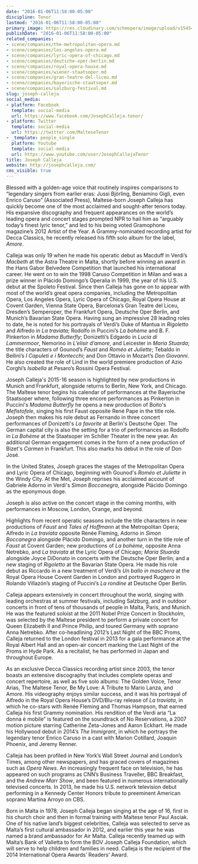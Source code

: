```yaml
---
date: "2016-01-06T11:58:00-05:00"
discipline: Tenor
lastmod: "2016-01-06T11:58:00-05:00"
primary_image: https://res.cloudinary.com/schmopera/image/upload/v1545409169/media/webhook-uploads/1452099343783/2016-01-05---Joseph-Calleja.jpg.jpg
publishDate: "2016-01-06T11:58:00-05:00"
related_companies:
- scene/companies/the-metropolitan-opera.md
- scene/companies/los-angeles-opera.md
- scene/companies/lyric-opera-of-chicago.md
- scene/companies/deutsche-oper-berlin.md
- scene/companies/royal-opera-house.md
- scene/companies/wiener-staatsoper.md
- scene/companies/gran-teatre-del-liceu.md
- scene/companies/bayerische-staatsoper.md
- scene/companies/salzburg-festival.md
slug: joseph-calleja
social_media:
- platform: Facebook
  template: social-media
  url: https://www.facebook.com/JosephCalleja.tenor/
- platform: Twitter
  template: social-media
  url: https://twitter.com/MalteseTenor
- _template: people_single
  platform: Youtube
  template: social-media
  url: https://www.youtube.com/user/JosephCallejaTenor
title: Joseph Calleja
website: http://josephcalleja.com/
cms_visible: true
---
```


Blessed with a golden-age voice that routinely inspires comparisons to “legendary singers from earlier eras: Jussi Björling, Beniamino Gigli, even Enrico Caruso” (Associated Press), Maltese-born Joseph Calleja has quickly become one of the most acclaimed and sought-after tenors today. His expansive discography and frequent appearances on the world’s leading opera and concert stages prompted NPR to hail him as “arguably today’s finest lyric tenor,” and led to his being voted Gramophone magazine’s 2012 Artist of the Year. A Grammy-nominated recording artist for Decca Classics, he recently released his fifth solo album for the label, *Amore*.

Calleja was only 19 when he made his operatic debut as Macduff in Verdi’s *Macbeth* at the Astra Theatre in Malta, shortly before winning an award in the Hans Gabor Belvedere Competition that launched his international career. He went on to win the 1998 Caruso Competition in Milan and was a prize winner in Plácido Domingo’s Operalia in 1999, the year of his U.S. debut at the Spoleto Festival. Since then Calleja has gone on to appear with most of the world’s great opera companies, including the Metropolitan Opera, Los Angeles Opera, Lyric Opera of Chicago, Royal Opera House at Covent Garden, Vienna State Opera, Barcelona’s Gran Teatre del Liceu, Dresden’s Semperoper, the Frankfurt Opera, Deutsche Oper Berlin, and Munich’s Bavarian State Opera. Having sung an impressive 28 leading roles to date, he is noted for his portrayals of Verdi’s Duke of Mantua in *Rigoletto* and Alfredo in *La traviata*; Rodolfo in Puccini’s *La bohème* and B. F. Pinkerton in *Madama Butterfly*; Donizetti’s Edgardo in *Lucia di Lammermoor*, Nemorino in *L’elisir d’amore*, and Leicester in *Maria Stuarda*; the title characters of Gounod’s *Faust* and *Roméo et Juliette*; Tebaldo in Bellini’s *I Capuleti e i Montecchi*; and Don Ottavio in Mozart’s *Don Giovanni*. He also created the role of Lind in the world premiere production of Azio Corghi’s *Isabella* at Pesaro’s Rossini Opera Festival.

Joseph Calleja's 2015-16 season is highlighted by new productions in Munich and Frankfurt, alongside returns to Berlin, New York, and Chicago. The Maltese tenor begins his calendar of performances at the Bayerische Staatsoper where, following three encore performances as Pinkerton in Puccini's *Madama Butterfly* he opens a new production of Boito's *Mefistofele*, singing his first Faust opposite René Pape in the title role. Joseph then makes his role debut as Fernando in three concert performances of Donizetti's *La favorite* at Berlin's Deutsche Oper. The German capital city is also the setting for a trio of performances as Rodolfo in *La Bohème* at the Staatsoper im Schiller Theater in the new year. An additional German engagement comes in the form of a new production of Bizet's *Carmen* in Frankfurt. This also marks his debut in the role of Don José.

In the United States, Joseph graces the stages of the Metropolitan Opera and Lyric Opera of Chicago, beginning with Gounod's *Roméo et Juliette* in the Windy City. At the Met, Joseph reprises his acclaimed account of Gabriele Adorno in Verdi's *Simon Boccanegra*, alongside Plácido Domingo as the eponymous doge.

Joseph is also active on the concert stage in the coming months, with performances in Moscow, London, Orange, and beyond.

Highlights from recent operatic seasons include the title characters in new productions of *Faust* and *Tales of Hoffmann* at the Metropolitan Opera; Alfredo in *La traviata* opposite Renée Fleming, Adorno in *Simon Boccanegra* alongside Plácido Domingo, and another turn in the title role of *Faust* at Covent Garden; new productions of *La bohème*, opposite Anna Netrebko, and *La traviata* at the Lyric Opera of Chicago; *Maria Stuarda* alongside Joyce DiDonato in concerts with the Deutsche Oper Berlin; and a new staging of *Rigoletto* at the Bavarian State Opera. He made his role debut as Riccardo in a new treatment of Verdi’s *Un ballo in maschera* at the Royal Opera House Covent Garden in London and portrayed Ruggero in Rolando Villazón’s staging of Puccini’s *La rondine* at Deutsche Oper Berlin.

Calleja appears extensively in concert throughout the world, singing with leading orchestras at summer festivals, including Salzburg, and in outdoor concerts in front of tens of thousands of people in Malta, Paris, and Munich. He was the featured soloist at the 2011 Nobel Prize Concert in Stockholm, was selected by the Maltese president to perform a private concert for Queen Elizabeth II and Prince Philip, and toured Germany with soprano Anna Netrebko. After co-headlining 2012’s Last Night of the BBC Proms, Calleja returned to the London festival in 2013 for a gala performance at the Royal Albert Hall and an open-air concert marking the Last Night of the Proms in Hyde Park. As a recitalist, he has performed in Japan and throughout Europe.

As an exclusive Decca Classics recording artist since 2003, the tenor boasts an extensive discography that includes complete operas and concert repertoire, as well as five solo albums: The Golden Voice, Tenor Arias, The Maltese Tenor, Be My Love: A Tribute to Mario Lanza, and Amore. His videography enjoys similar success, and it was his portrayal of Alfredo in the Royal Opera House’s DVD/Blu-ray release of *La traviata*, in which he co-stars with Renée Fleming and Thomas Hampson, that earned Calleja his first Grammy nomination. His rendition of the Verdi aria “La donna è mobile” is featured on the soundtrack of No Reservations, a 2007 motion picture starring Catherine Zeta-Jones and Aaron Eckhart. He made his Hollywood debut in 2014’s *The Immigrant*, in which he portrays the legendary tenor Enrico Caruso in a cast with Marion Cotillard, Joaquin Phoenix, and Jeremy Renner.

Calleja has been profiled in New York’s Wall Street Journal and London’s Times, among other newspapers, and has graced covers of magazines such as *Opera News*. An increasingly frequent face on television, he has appeared on such programs as CNN’s Business Traveller, BBC Breakfast, and the *Andrew Marr Show*, and been featured in numerous internationally televised concerts. In 2013, he made his U.S. network television debut performing in a Kennedy Center Honors tribute to preeminent American soprano Martina Arroyo on CBS.

Born in Malta in 1978, Joseph Calleja began singing at the age of 16, first in his church choir and then in formal training with Maltese tenor Paul Asciak. One of his native land’s biggest celebrities, Calleja was selected to serve as Malta’s first cultural ambassador in 2012, and earlier this year he was named a brand ambassador for Air Malta. Calleja recently teamed up with Malta’s Bank of Valletta to form the BOV Joseph Calleja Foundation, which will serve to help children and families in need. Calleja is the recipient of the 2014 International Opera Awards’ Readers’ Award.
